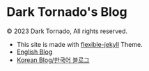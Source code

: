 # Dark Tornado's Blog
© 2023 Dark Tornado, All rights reserved.

- This site is made with [flexible-jekyll](https://github.com/artemsheludko/flexible-jekyll) Theme.
- [English Blog](https://darktornado.github.io/)
- [Korean Blog/한국어 블로그](https://darktornado.github.io/blog/)
